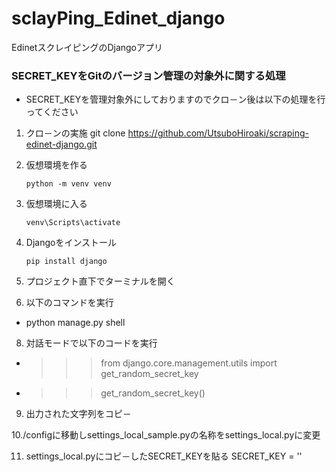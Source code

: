# sclayPing_Edinet_django

EdinetスクレイピングのDjangoアプリ

### SECRET_KEYをGitのバージョン管理の対象外に関する処理

- SECRET_KEYを管理対象外にしておりますのでクロ－ン後は以下の処理を行ってください

1. クロ－ンの実施
   git clone https://github.com/UtsuboHiroaki/scraping-edinet-django.git

2. 仮想環境を作る

   ``` shell
   python -m venv venv
   ```

3. 仮想環境に入る

   ``` shell
   venv\Scripts\activate
   ```

4. Djangoをインストール

   ```shell
   pip install django

5. プロジェクト直下でターミナルを開く


7. 以下のコマンドを実行

- python manage.py shell


8. 対話モードで以下のコードを実行

- > > > from django.core.management.utils import get_random_secret_key
- > > > get_random_secret_key()

9. 出力された文字列をコピ－

10./configに移動しsettings_local_sample.pyの名称をsettings_local.pyに変更

11. settings_local.pyにコピ－したSECRET_KEYを貼る
    SECRET_KEY = ''
